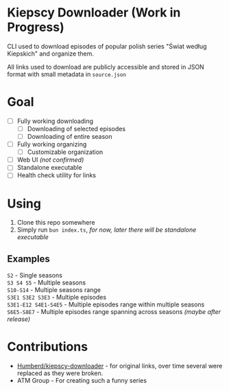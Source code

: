 # Kiepscy Downloader (Work in Progress)
CLI used to download episodes of popular polish series "Świat według Kiepskich" and organize them.

All links used to download are publicly accessible and stored in JSON format with small metadata in `source.json`

# Goal
- [ ] Fully working downloading
    - [ ] Downloading of selected episodes
    - [ ] Downloading of entire season
- [ ] Fully working organizing
	- [ ] Customizable organization
- [ ] Web UI _(not confirmed)_
- [ ] Standalone executable
- [ ] Health check utility for links

# Using
1. Clone this repo somewhere
2. Simply run `bun index.ts`, _for now, later there will be standalone executable_

## Examples
`S2` - Single seasons  
`S3 S4 S5` - Multiple seasons  
`S10-S14` - Multiple seasons range  
`S3E1 S3E2 S3E3` - Multiple episodes  
`S3E1-E12 S4E1-S4E5` - Multiple episodes range within multiple seasons  
`S6E5-S8E7` - Multiple episodes range spanning across seasons _(maybe after release)_

# Contributions
- [Humberd/kiepscy-downloader](https://github.com/Humberd/kiepscy-downloader) - for original links, over time several were replaced as they were broken.
- ATM Group - For creating such a funny series
